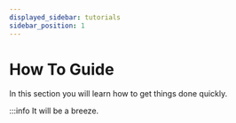 ```yaml
---
displayed_sidebar: tutorials
sidebar_position: 1
---
```


# How To Guide

In this section you will learn how to get things done quickly.

:::info
It will be a breeze.
